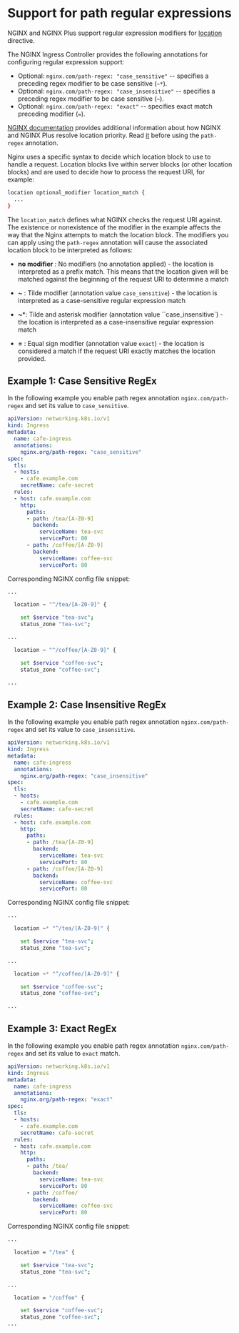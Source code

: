 # Support for path regular expressions

NGINX and NGINX Plus support regular expression modifiers for [location](https://nginx.org/en/docs/http/ngx_http_core_module.html#location) directive.

The NGINX Ingress Controller provides the following annotations for configuring regular expression support:

* Optional: ```nginx.com/path-regex: "case_sensitive"``` -- specifies a preceding regex modifier to be case sensitive (`~*`).
* Optional: ```nginx.com/path-regex: "case_insensitive"``` -- specifies a preceding regex modifier to be case sensitive (`~`).
* Optional: ```nginx.com/path-regex: "exact"``` -- specifies exact match preceding modifier (`=`).

[NGINX documentation](https://docs.nginx.com/nginx/admin-guide/web-server/web-server/#nginx-location-priority) provides additional information about how NGINX and NGINX Plus resolve location priority. Read [it](https://docs.nginx.com/nginx/admin-guide/web-server/web-server/#nginx-location-priority) before using the ``path-regex`` annotation.

Nginx uses a specific syntax to decide which location block to use to handle a request. Location blocks live within server blocks (or other location blocks) and are used to decide how to process the request URI, for example:

```bash
location optional_modifier location_match {
  ...
}
```

The ``location_match`` defines what NGINX checks the request URI against. The existence or nonexistence of the modifier in the example affects the way that the Nginx attempts to match the location block. The modifiers you can apply using the ``path-regex`` annotation will cause the associated location block to be interpreted as follows:

* **no modifier** : No modifiers (no annotation applied) - the location is interpreted as a prefix match. This means that the location given will be matched against the beginning of the request URI to determine a match

* **~** : Tilde modifier (annotation value ``case_sensitive``) - the location is interpreted as a case-sensitive regular expression match


* **~***: Tilde and asterisk modifier (annotation value ``case_insensitive`) - the location is interpreted as a case-insensitive regular expression match

* **=** : Equal sign modifier (annotation value ``exact``) - the location is considered a match if the request URI exactly matches the location provided.

## Example 1: Case Sensitive RegEx

In the following example you enable path regex annotation ``nginx.com/path-regex`` and set its value to `case_sensitive`.

```yaml
apiVersion: networking.k8s.io/v1
kind: Ingress
metadata:
  name: cafe-ingress
  annotations:
    nginx.org/path-regex: "case_sensitive"
spec:
  tls:
  - hosts:
    - cafe.example.com
    secretName: cafe-secret
  rules:
  - host: cafe.example.com
    http:
      paths:
      - path: /tea/[A-Z0-9]
        backend:
          serviceName: tea-svc
          servicePort: 80
      - path: /coffee/[A-Z0-9]
        backend:
          serviceName: coffee-svc
          servicePort: 80
```

Corresponding NGINX config file snippet:

```bash
...

  location ~ "^/tea/[A-Z0-9]" {

    set $service "tea-svc";
    status_zone "tea-svc";

...

  location ~ "^/coffee/[A-Z0-9]" {

    set $service "coffee-svc";
    status_zone "coffee-svc";

...
```

## Example 2: Case Insensitive RegEx

In the following example you enable path regex annotation ``nginx.com/path-regex`` and set its value to `case_insensitive`.

```yaml
apiVersion: networking.k8s.io/v1
kind: Ingress
metadata:
  name: cafe-ingress
  annotations:
    nginx.org/path-regex: "case_insensitive"
spec:
  tls:
  - hosts:
    - cafe.example.com
    secretName: cafe-secret
  rules:
  - host: cafe.example.com
    http:
      paths:
      - path: /tea/[A-Z0-9]
        backend:
          serviceName: tea-svc
          servicePort: 80
      - path: /coffee/[A-Z0-9]
        backend:
          serviceName: coffee-svc
          servicePort: 80
```

Corresponding NGINX config file snippet:

```bash
...

  location ~* "^/tea/[A-Z0-9]" {

    set $service "tea-svc";
    status_zone "tea-svc";

...

  location ~* "^/coffee/[A-Z0-9]" {

    set $service "coffee-svc";
    status_zone "coffee-svc";

...
```

## Example 3: Exact RegEx

In the following example you enable path regex annotation ``nginx.com/path-regex`` and set its value to `exact` match.

```yaml
apiVersion: networking.k8s.io/v1
kind: Ingress
metadata:
  name: cafe-ingress
  annotations:
    nginx.org/path-regex: "exact"
spec:
  tls:
  - hosts:
    - cafe.example.com
    secretName: cafe-secret
  rules:
  - host: cafe.example.com
    http:
      paths:
      - path: /tea/
        backend:
          serviceName: tea-svc
          servicePort: 80
      - path: /coffee/
        backend:
          serviceName: coffee-svc
          servicePort: 80
```

Corresponding NGINX config file snippet:

```bash
...

  location = "/tea" {

    set $service "tea-svc";
    status_zone "tea-svc";

...

  location = "/coffee" {

    set $service "coffee-svc";
    status_zone "coffee-svc";
...
```
